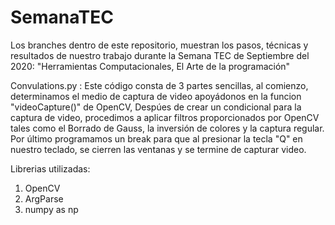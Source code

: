 # SemanaTEC

Los branches dentro de este repositorio, muestran los pasos, técnicas y resultados de nuestro trabajo durante la Semana TEC de Septiembre del 2020: "Herramientas Computacionales, El Arte de la programación"

Convulations.py : 
Este código consta de 3 partes sencillas, al comienzo, determinamos el medio de captura de video apoyádonos en la funcion "videoCapture()" de OpenCV, Despúes de crear un   condicional para la captura de video, procedimos a aplicar filtros proporcionados por OpenCV tales como el  Borrado de Gauss, la inversión de colores y la captura regular. Por último programamos un break para que al presionar la tecla "Q" en nuestro teclado, se cierren las ventanas y se termine de capturar video.

Librerias utilizadas:
1. OpenCV
2. ArgParse
3. numpy as np

